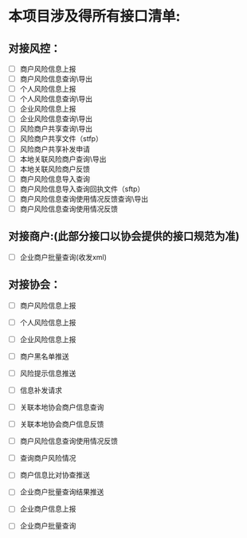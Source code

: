 # 本项目涉及得所有接口清单:

## 对接风控：
- [ ] 商户风险信息上报
- [ ] 商户风险信息查询\导出
- [ ] 个人风险信息上报
- [ ] 个人风险信息查询\导出
- [ ] 企业风险信息上报
- [ ] 企业风险信息查询\导出
- [ ] 风险商户共享查询\导出
- [ ] 风险商户共享文件（stfp）
- [ ] 风险商户共享补发申请
- [ ] 本地关联风险商户查询\导出
- [ ] 本地关联风险商户反馈
- [ ] 商户风险信息导入查询
- [ ] 商户风险信息导入查询回执文件（sftp）
- [ ] 商户风险信息查询使用情况反馈查询\导出
- [ ] 商户风险信息查询使用情况反馈

## 对接商户:(此部分接口以协会提供的接口规范为准)
- [ ] 企业商户批量查询(收发xml)

## 对接协会：
- [ ] 商户风险信息上报
- [ ] 个人风险信息上报
- [ ] 企业风险信息上报
- [ ] 商户黑名单推送
- [ ] 风险提示信息推送
- [ ] 信息补发请求
- [ ] 关联本地协会商户信息查询
- [ ] 关联本地协会商户信息反馈
- [ ] 商户风险信息查询使用情况反馈
- [ ] 查询商户风险情况
- [ ] 商户信息比对协查推送
- [ ] 企业商户批量查询结果推送
- [ ] 企业商户信息上报
- [ ] 企业商户批量查询


